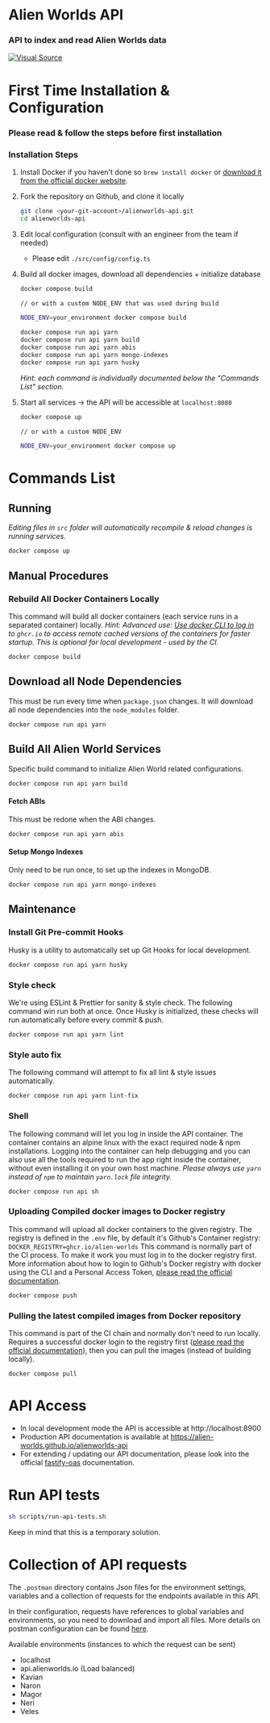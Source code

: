 # Alien Worlds API

### API to index and read Alien Worlds data

[![Visual Source](https://img.shields.io/badge/visual-source-orange)](https://www.visualsource.net/repo/github.com/alien-Worlds/alienworlds-api)

# First Time Installation & Configuration

### Please read & follow the steps before first installation

### Installation Steps

1. Install Docker if you haven't done so
   `brew install docker` or [download it from the official docker website](https://www.docker.com/products/docker-desktop).
2. Fork the repository on Github, and clone it locally
   ```bash
   git clone <your-git-account>/alienworlds-api.git
   cd alienworlds-api
   ```
3. Edit local configuration (consult with an engineer from the team if needed)
   - Please edit `./src/config/config.ts`
4. Build all docker images, download all dependencies + initialize database

   ```bash
   docker compose build

   // or with a custom NODE_ENV that was used during build

   NODE_ENV=your_environment docker compose build
   ```

   ```bash
   docker compose run api yarn
   docker compose run api yarn build
   docker compose run api yarn abis
   docker compose run api yarn mongo-indexes
   docker compose run api yarn husky
   ```

   _Hint: each command is individually documented below the "Commands List" section._

5. Start all services -> the API will be accessible at `localhost:8080`

   ```bash
   docker compose up

   // or with a custom NODE_ENV

   NODE_ENV=your_environment docker compose up
   ```

# Commands List

## Running

_Editing files in `src` folder will automatically recompile & reload changes is running services._

`docker compose up`

## Manual Procedures

### Rebuild All Docker Containers Locally

This command will build all docker containers (each service runs in a separated container) locally.
_Hint: Advanced use: [Use docker CLI to log in](https://docs.github.com/en/packages/working-with-a-github-packages-registry/working-with-the-container-registry) to `ghcr.io` to access remote cached versions of the containers for faster startup. This is optional for local development - used by the CI._

`docker compose build`

## Download all Node Dependencies

This must be run every time when `package.json` changes. It will download all node dependencies into the `node_modules` folder.

`docker compose run api yarn`

## Build All Alien World Services

Specific build command to initialize Alien World related configurations.

`docker compose run api yarn build`

#### Fetch ABIs

This must be redone when the ABI changes.

`docker compose run api yarn abis`

#### Setup Mongo Indexes

Only need to be run once, to set up the indexes in MongoDB.

`docker compose run api yarn mongo-indexes`

## Maintenance

### Install Git Pre-commit Hooks

Husky is a utility to automatically set up Git Hooks for local development.

`docker compose run api yarn husky`

### Style check

We're using ESLint & Prettier for sanity & style check. The following command win run both at once.
Once Husky is initialized, these checks will run automatically before every commit & push.

`docker compose run api yarn lint`

### Style auto fix

The following command will attempt to fix all lint & style issues automatically.

`docker compose run api yarn lint-fix`

### Shell

The following command will let you log in inside the API container. The container contains an alpine linux with the exact required node & npm installations. Logging into the container can help debugging and you can also use all the tools required to run the app right inside the container, without even installing it on your own host machine.
_Please always use `yarn` instead of `npm` to maintain `yarn.lock` file integrity._

`docker compose run api sh`

### Uploading Compiled docker images to Docker registry

This command will upload all docker containers to the given registry.
The registry is defined in the `.env` file, by default it's Github's Container registry: `DOCKER_REGISTRY=ghcr.io/alien-worlds`
This command is normally part of the CI process. To make it work you must log in to the docker registry first.
More information about how to login to Github's Docker registry with docker using the CLI and a Personal Access Token, [please read the official documentation](https://docs.github.com/en/packages/working-with-a-github-packages-registry/working-with-the-container-registry).

`docker compose push`

### Pulling the latest compiled images from Docker repository

This command is part of the CI chain and normally don't need to run locally.
Requires a successful docker login to the registry first ([please read the official documentation](https://docs.github.com/en/packages/working-with-a-github-packages-registry/working-with-the-container-registry)), then you can pull the images (instead of building locally).

`docker compose pull`

# API Access

- In local development mode the API is accessible at http://localhost:8900
- Production API documentation is available at https://alien-worlds.github.io/alienworlds-api
- For extending / updating our API documentation, please look into the official [fastify-oas](https://github.com/SkeLLLa/fastify-oas) documentation.

# Run API tests

```bash
sh scripts/run-api-tests.sh
```

Keep in mind that this is a temporary solution.

# Collection of API requests

The `.postman` directory contains Json files for the environment settings, variables and a collection of requests for the endpoints available in this API.

In their configuration, requests have references to global variables and environments, so you need to download and import all files. More details on postman configuration can be found [here](https://app.clickup.com/18330827/v/dc/hfd6b-9788/hfd6b-5282).

Available environments (instances to which the request can be sent)

- localhost
- api.alienworlds.io (Load balanced)
- Kavian
- Naron
- Magor
- Neri
- Veles

